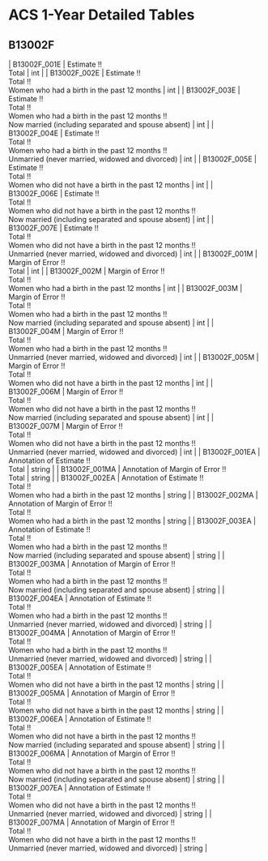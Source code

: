 # ACS 1-Year Detailed Tables

## B13002F

| B13002F_001E | Estimate !!<br>Total | int |
| B13002F_002E | Estimate !!<br>Total !!<br>Women who had a birth in the past 12 months | int |
| B13002F_003E | Estimate !!<br>Total !!<br>Women who had a birth in the past 12 months !!<br>Now married (including separated and spouse absent) | int |
| B13002F_004E | Estimate !!<br>Total !!<br>Women who had a birth in the past 12 months !!<br>Unmarried (never married, widowed and divorced) | int |
| B13002F_005E | Estimate !!<br>Total !!<br>Women who did not have a birth in the past 12 months | int |
| B13002F_006E | Estimate !!<br>Total !!<br>Women who did not have a birth in the past 12 months !!<br>Now married (including separated and spouse absent) | int |
| B13002F_007E | Estimate !!<br>Total !!<br>Women who did not have a birth in the past 12 months !!<br>Unmarried (never married, widowed and divorced) | int |
| B13002F_001M | Margin of Error !!<br>Total | int |
| B13002F_002M | Margin of Error !!<br>Total !!<br>Women who had a birth in the past 12 months | int |
| B13002F_003M | Margin of Error !!<br>Total !!<br>Women who had a birth in the past 12 months !!<br>Now married (including separated and spouse absent) | int |
| B13002F_004M | Margin of Error !!<br>Total !!<br>Women who had a birth in the past 12 months !!<br>Unmarried (never married, widowed and divorced) | int |
| B13002F_005M | Margin of Error !!<br>Total !!<br>Women who did not have a birth in the past 12 months | int |
| B13002F_006M | Margin of Error !!<br>Total !!<br>Women who did not have a birth in the past 12 months !!<br>Now married (including separated and spouse absent) | int |
| B13002F_007M | Margin of Error !!<br>Total !!<br>Women who did not have a birth in the past 12 months !!<br>Unmarried (never married, widowed and divorced) | int |
| B13002F_001EA | Annotation of Estimate !!<br>Total | string |
| B13002F_001MA | Annotation of Margin of Error !!<br>Total | string |
| B13002F_002EA | Annotation of Estimate !!<br>Total !!<br>Women who had a birth in the past 12 months | string |
| B13002F_002MA | Annotation of Margin of Error !!<br>Total !!<br>Women who had a birth in the past 12 months | string |
| B13002F_003EA | Annotation of Estimate !!<br>Total !!<br>Women who had a birth in the past 12 months !!<br>Now married (including separated and spouse absent) | string |
| B13002F_003MA | Annotation of Margin of Error !!<br>Total !!<br>Women who had a birth in the past 12 months !!<br>Now married (including separated and spouse absent) | string |
| B13002F_004EA | Annotation of Estimate !!<br>Total !!<br>Women who had a birth in the past 12 months !!<br>Unmarried (never married, widowed and divorced) | string |
| B13002F_004MA | Annotation of Margin of Error !!<br>Total !!<br>Women who had a birth in the past 12 months !!<br>Unmarried (never married, widowed and divorced) | string |
| B13002F_005EA | Annotation of Estimate !!<br>Total !!<br>Women who did not have a birth in the past 12 months | string |
| B13002F_005MA | Annotation of Margin of Error !!<br>Total !!<br>Women who did not have a birth in the past 12 months | string |
| B13002F_006EA | Annotation of Estimate !!<br>Total !!<br>Women who did not have a birth in the past 12 months !!<br>Now married (including separated and spouse absent) | string |
| B13002F_006MA | Annotation of Margin of Error !!<br>Total !!<br>Women who did not have a birth in the past 12 months !!<br>Now married (including separated and spouse absent) | string |
| B13002F_007EA | Annotation of Estimate !!<br>Total !!<br>Women who did not have a birth in the past 12 months !!<br>Unmarried (never married, widowed and divorced) | string |
| B13002F_007MA | Annotation of Margin of Error !!<br>Total !!<br>Women who did not have a birth in the past 12 months !!<br>Unmarried (never married, widowed and divorced) | string |

